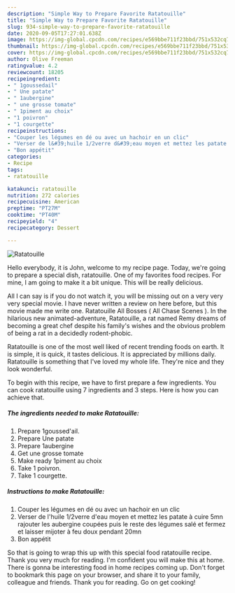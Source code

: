 ```yaml
---
description: "Simple Way to Prepare Favorite Ratatouille"
title: "Simple Way to Prepare Favorite Ratatouille"
slug: 934-simple-way-to-prepare-favorite-ratatouille
date: 2020-09-05T17:27:01.638Z
image: https://img-global.cpcdn.com/recipes/e569bbe711f23bbd/751x532cq70/ratatouille-photo-principale-de-la-recette.jpg
thumbnail: https://img-global.cpcdn.com/recipes/e569bbe711f23bbd/751x532cq70/ratatouille-photo-principale-de-la-recette.jpg
cover: https://img-global.cpcdn.com/recipes/e569bbe711f23bbd/751x532cq70/ratatouille-photo-principale-de-la-recette.jpg
author: Olive Freeman
ratingvalue: 4.2
reviewcount: 18205
recipeingredient:
- " 1goussedail"
- " Une patate"
- " 1aubergine"
- " une grosse tomate"
- " 1piment au choix"
- "1 poivron"
- "1 courgette"
recipeinstructions:
- "Couper les légumes en dé ou avec un hachoir en un clic"
- "Verser de l&#39;huile 1/2verre d&#39;eau moyen et mettez les patate à cuire 5mn rajouter les aubergine coupées puis le reste des légumes salé et fermez et laisser mijoter à feu doux pendant 20mn"
- "Bon appétit"
categories:
- Recipe
tags:
- ratatouille

katakunci: ratatouille 
nutrition: 272 calories
recipecuisine: American
preptime: "PT27M"
cooktime: "PT40M"
recipeyield: "4"
recipecategory: Dessert

---
```



![Ratatouille](https://img-global.cpcdn.com/recipes/e569bbe711f23bbd/751x532cq70/ratatouille-photo-principale-de-la-recette.jpg)

Hello everybody, it is John, welcome to my recipe page. Today, we're going to prepare a special dish, ratatouille. One of my favorites food recipes. For mine, I am going to make it a bit unique. This will be really delicious.

All I can say is if you do not watch it, you will be missing out on a very very very special movie. I have never written a review on here before, but this movie made me write one. Ratatouille All Bosses ( All Chase Scenes ). In the hilarious new animated-adventure, Ratatouille, a rat named Remy dreams of becoming a great chef despite his family&#39;s wishes and the obvious problem of being a rat in a decidedly rodent-phobic.

Ratatouille is one of the most well liked of recent trending foods on earth. It is simple, it is quick, it tastes delicious. It is appreciated by millions daily. Ratatouille is something that I've loved my whole life. They're nice and they look wonderful.


To begin with this recipe, we have to first prepare a few ingredients. You can cook ratatouille using 7 ingredients and 3 steps. Here is how you can achieve that.

<!--inarticleads1-->

##### The ingredients needed to make Ratatouille:

1. Prepare  1goussed&#39;ail.
1. Prepare  Une patate
1. Prepare  1aubergine
1. Get  une grosse tomate
1. Make ready  1piment au choix
1. Take 1 poivron.
1. Take 1 courgette.




<!--inarticleads2-->

##### Instructions to make Ratatouille:

1. Couper les légumes en dé ou avec un hachoir en un clic
1. Verser de l&#39;huile 1/2verre d&#39;eau moyen et mettez les patate à cuire 5mn rajouter les aubergine coupées puis le reste des légumes salé et fermez et laisser mijoter à feu doux pendant 20mn
1. Bon appétit




So that is going to wrap this up with this special food ratatouille recipe. Thank you very much for reading. I'm confident you will make this at home. There is gonna be interesting food in home recipes coming up. Don't forget to bookmark this page on your browser, and share it to your family, colleague and friends. Thank you for reading. Go on get cooking!
